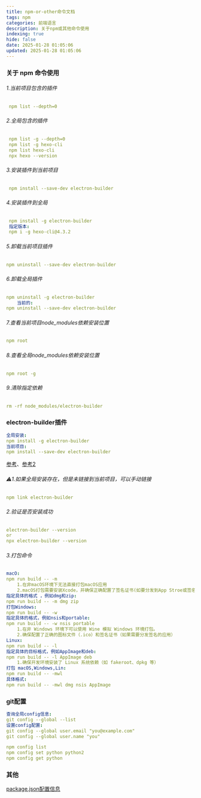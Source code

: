 ```yaml
---
title: npm-or-other命令文档
tags: npm
categories: 前端语言
description: 关于npm或其他命令使用
indexing: true
hide: false
date: 2025-01-28 01:05:06
updated: 2025-01-28 01:05:06
---
```

### 关于 npm 命令使用

###### 1.当前项目包含的插件
``` yaml
 npm list --depth=0
```
###### 2.全局包含的插件
``` yaml
 npm list -g --depth=0
 npm list -g hexo-cli
 npm list hexo-cli
 npx hexo --version
```
###### 3.安装插件到当前项目
``` yaml
 npm install --save-dev electron-builder
```
###### 4.安装插件到全局
``` yaml
 npm install -g electron-builder
 指定版本:
 npm i -g hexo-cli@4.3.2
```
###### 5.卸载当前项目插件
``` yaml
npm uninstall --save-dev electron-builder
```
###### 6.卸载全局插件
``` yaml
npm uninstall -g electron-builder
	当前的:
npm uninstall --save-dev electron-builder
```
###### 7.查看当前项目node_modules依赖安装位置
``` yaml
npm root
```
###### 8.查看全局node_modules依赖安装位置
``` yaml
npm root -g
```
###### 9.清除指定依赖
``` yaml
rm -rf node_modules/electron-builder
```
### electron-builder插件 
``` yaml
全局安装:
npm install -g electron-builder
当前项目:
npm install --save-dev electron-builder
```
[参考](https://blog.csdn.net/github_39132491/article/details/144499135)、[参考2](https://www.jianshu.com/p/db650673266f)

###### ⚠️1.如果全局安装存在，但是未链接到当前项目，可以手动链接
``` yaml
npm link electron-builder
```
###### 2.验证是否安装成功
``` yaml
electron-builder --version
or
npx electron-builder --version
```
###### 3.打包命令
``` yaml
macO:
npm run build -- -m
    1.在非macOS环境下无法直接打包macOS应用
    2.macOS打包需要安装Xcode，并确保正确配置了签名证书(如要分发到App Stroe或签名应用)
指定具体的格式 ，例如dmg和zip:
npm run build -- -m dmg zip
打包Windows:
npm run build -- -w
指定具体的格式，例如nsis和portable:
npm run build -- -w nsis portable
    1.在非 Windows 环境下可以使用 Wine 模拟 Windows 环境打包。
    2.确保配置了正确的图标文件（.ico）和签名证书（如果需要分发签名的应用）
Linux:
npm run build -- -l
指定具体的目标格式，例如AppImage和deb:
npm run build -- -l AppImage deb
    1.确保开发环境安装了 Linux 系统依赖（如 fakeroot、dpkg 等）
打包 macOS,Windows,Lin:
npm run build -- -mwl
具体格式:
npm run build -- -mwl dmg nsis AppImage
```
### git配置 
``` yaml
查询全局config信息:
git config --global --list
设置config配置:
git config --global user.email "you@example.com"
git config --global user.name "you"

npm config list
npm config set python python2
npm config get python
```






### 其他

[package.json配置信息](https://www.jianshu.com/p/15e5ac3e78ca?v=1731982940748)

